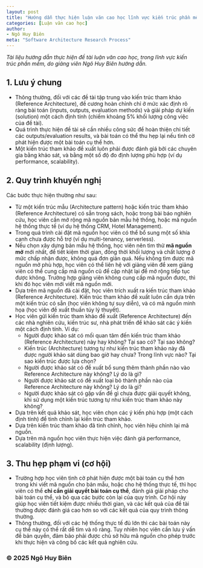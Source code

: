 ```yaml
---
layout: post
title: "Hướng dẫn thực hiện luận văn cao học lĩnh vực kiến trúc phần mềm"
categories: [Luận văn cao học]
author:
- Ngô Huy Biên
meta: "Software Architecture Research Process"
---
```

_Tài liệu hướng dẫn thực hiện đề tài luận văn cao học, trong lĩnh vực kiến trúc phần mềm, do giảng viên Ngô Huy Biên hướng dẫn._

## 1. Lưu ý chung
* Thông thường, đối với các đề tài tập trung vào kiến trúc tham khảo (Reference Architecture), đề cương hoàn chỉnh chỉ ở mức xác định rõ ràng bài toán (inputs, outputs, evaluation methods) và giải pháp dự kiến (solution) một cách định tính (chiếm khoảng 5% khối lượng công việc của đề tài).
* Quá trình thực hiện đề tài sẽ cần nhiều công sức để hoàn thiện chi tiết các outputs/evaluation results, và bài toán có thể thu hẹp lại nếu tình cờ phát hiện được một bài toán cụ thể hơn.
* Một kiến trúc tham khảo đề xuất luôn phải được đánh giá bởi các chuyên gia bằng khảo sát, và bằng một số độ đo định lượng phù hợp (ví dụ performance, scalability).

## 2. Quy trình khuyến nghị
Các bước thực hiện thường như sau:
* Từ một kiến trúc mẫu (Architecture pattern) hoặc kiến trúc tham khảo (Reference Architecture) có sẵn trong sách, hoặc trong bài báo nghiên cứu, học viên cần mở rộng mã nguồn bản mẫu hệ thống, hoặc mã nguồn hệ thống thực tế (ví dụ hệ thống CRM, Hotel Management).
* Trong quá trình cài đặt mã nguồn học viên có thể bổ sung một số khía cạnh chưa được hỗ trợ (ví dụ multi-tenancy, serverless).
* Nếu chọn xây dựng bản mẫu hệ thống, học viên nên tìm thử **mã nguồn mở** mới nhất, để tiết kiệm thời gian, đồng thời khối lượng và chất lượng ở mức chấp nhận được, không quá đơn giản quá. Nếu không tìm được mã nguồn mở phù hợp, học viên có thể liên hệ với giảng viên để xem giảng viên có thể cung cấp mã nguồn cũ để cập nhật lại để mở rộng tiếp tục được không. Trường hợp giảng viên không cung cấp mã nguồn được, thì khi đó học viên mới viết mã nguồn mới.
* Dựa trên mã nguồn đã cài đặt, học viên trích xuất ra kiến trúc tham khảo (Reference Architecture). Kiến trúc tham khảo đề xuất luôn cần dựa trên một kiến trúc có sẵn (học viên không tự suy diễn), và có mã nguồn minh họa (học viên đề xuất thuần túy lý thuyết).
* Học viên gửi kiến trúc tham khảo đề xuất (Reference Architecture) đến các nhà nghiên cứu, kiến trúc sư, nhà phát triển để khảo sát các ý kiến một cách định tính. Ví dụ:
    * Người được khảo sát có mối quan tâm đến kiến trúc tham khảo (Reference Architecture) này hay không? Tại sao có? Tại sao không?
    * Kiến trúc (Architecture) tương tự như kiến trúc tham khảo này đã được người khảo sát dùng bao giờ hay chưa? Trong lĩnh vực nào? Tại sao kiến trúc được lựa chọn?
    * Người được khảo sát có đề xuất bổ sung thêm thành phần nào vào Reference Architecture này không? Lý do là gì?
    * Người được khảo sát có đề xuất loại bỏ thành phần nào của Reference Architecture này không? Lý do là gì?
    * Người được khảo sát có gặp vấn đề gì chưa được giải quyết không, khi sử dụng một kiến trúc tương tự như kiến trúc tham khảo này không?
* Dựa trên kết quả khảo sát, học viên chọn các ý kiến phù hợp (một cách định tính) để tinh chỉnh lại kiến trúc tham khảo.
* Dựa trên kiến trúc tham khảo đã tinh chỉnh, học viên hiệu chỉnh lại mã nguồn.
* Dựa trên mã nguồn học viên thực hiện việc đánh giá performance, scalability (định lượng).

## 3. Thu hẹp phạm vi (cơ hội)
* Trường hợp học viên tình cờ phát hiện được một bài toán cụ thể hơn trong khi viết mã nguồn cho bản mẫu, hoặc cho hệ thống thực tế, thì học viên có thể **chỉ cần giải quyết bài toán cụ thể**, đánh giá giải pháp cho bài toán cụ thể, và bỏ qua các bước còn lại của quy trình. Cơ hội này giúp học viên tiết kiệm được nhiều thời gian, và các kết quả của đề tài thường được đánh giá cao hơn so với các kết quả của quy trình thông thường.
* Thông thường, đối với các hệ thống thực tế đủ lớn thì các bài toán này cụ thể này có thể rất dễ tìm và rõ ràng. Tuy nhiên học viên cần lưu ý vấn đề bản quyền, đảm bảo phải được chủ sở hữu mã nguồn cho phép trước khi thực hiện và công bố các kết quả nghiên cứu.

### &copy; 2025 Ngô Huy Biên
